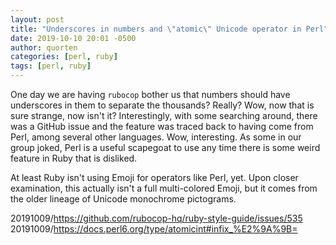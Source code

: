 ```yaml
---
layout: post
title: "Underscores in numbers and \"atomic\" Unicode operator in Perl"
date: 2019-10-10 20:01 -0500
author: quorten
categories: [perl, ruby]
tags: [perl, ruby]
---
```


One day we are having `rubocop` bother us that numbers should have
underscores in them to separate the thousands?  Really?  Wow, now that
is sure strange, now isn't it?  Interestingly, with some searching
around, there was a GitHub issue and the feature was traced back to
having come from Perl, among several other languages.  Wow,
interesting.  As some in our group joked, Perl is a useful scapegoat
to use any time there is some weird feature in Ruby that is disliked.

At least Ruby isn't using Emoji for operators like Perl, yet.  Upon
closer examination, this actually isn't a full multi-colored Emoji,
but it comes from the older lineage of Unicode monochrome pictograms.

20191009/https://github.com/rubocop-hq/ruby-style-guide/issues/535  
20191009/https://docs.perl6.org/type/atomicint#infix_%E2%9A%9B=
